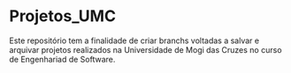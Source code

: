 # Projetos_UMC
Este repositório tem a finalidade de criar branchs voltadas a salvar e arquivar projetos realizados na Universidade de Mogi das Cruzes no curso de Engenhariad de Software.
